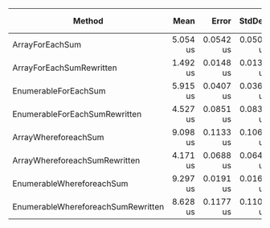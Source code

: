 |                             Method |     Mean |     Error |    StdDev |  Gen 0 | Gen 1 | Gen 2 | Allocated |
|----------------------------------- |---------:|----------:|----------:|-------:|------:|------:|----------:|
|                    ArrayForEachSum | 5.054 us | 0.0542 us | 0.0507 us | 0.0153 |     - |     - |      64 B |
|           ArrayForEachSumRewritten | 1.492 us | 0.0148 us | 0.0138 us |      - |     - |     - |         - |
|               EnumerableForEachSum | 5.915 us | 0.0407 us | 0.0361 us | 0.0153 |     - |     - |      68 B |
|      EnumerableForEachSumRewritten | 4.527 us | 0.0851 us | 0.0836 us |      - |     - |     - |      24 B |
|               ArrayWhereforeachSum | 9.098 us | 0.1133 us | 0.1060 us |      - |     - |     - |      56 B |
|      ArrayWhereforeachSumRewritten | 4.171 us | 0.0688 us | 0.0643 us | 0.0076 |     - |     - |      32 B |
|          EnumerableWhereforeachSum | 9.297 us | 0.0191 us | 0.0169 us |      - |     - |     - |      56 B |
| EnumerableWhereforeachSumRewritten | 8.628 us | 0.1177 us | 0.1101 us |      - |     - |     - |      56 B |